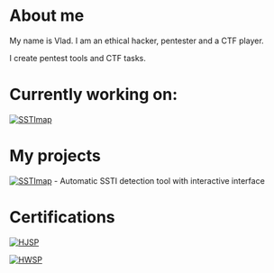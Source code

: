 # About me

My name is Vlad. I am an ethical hacker, pentester and a CTF player.

I create pentest tools and CTF tasks.

# Currently working on: 

[![SSTImap](https://img.shields.io/badge/SSTImap-v1.2-green.svg?logo=github)](https://github.com/vladko312/sstimap)

# My projects

[![SSTImap](https://img.shields.io/badge/SSTImap-v1.2-green.svg?logo=github)](https://github.com/vladko312/sstimap) - Automatic SSTI detection tool with interactive interface

# Certifications

[![HJSP](https://img.shields.io/badge/HJSP-Gold-gold.svg)](https://app.hacktory.ai/certificates/eb4c1e16-9a2c-4988-a53e-c622c7a80424)

[![HWSP](https://img.shields.io/badge/HWSP-Silver-silver.svg)](https://app.hacktory.ai/certificates/0e084244-d72e-476f-a2a5-84bc3df6982b)
